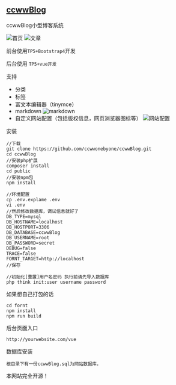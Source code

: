 [ccwwBlog](https://blog.haoijia.com/)
---
ccwwBlog小型博客系统


![首页](https://raw.githubusercontent.com/ccwwonebyone/ccwwBlog/master/public/about/home.png)
![文章](https://raw.githubusercontent.com/ccwwonebyone/ccwwBlog/master/public/about/article.png)

前台使用```TP5+Bootstrap4```开发

后台使用 ```TP5+vue开发```

支持
- 分类
- 标签
- 富文本编辑器（tinymce）
- markdown
![markdown](https://raw.githubusercontent.com/ccwwonebyone/ccwwBlog/master/public/about/markdown.png)
- 自定义网站配置（包括版权信息，网页浏览器图标等）
![网站配置](https://raw.githubusercontent.com/ccwwonebyone/ccwwBlog/master/public/about/company.png)

安装
```
//下载
git clone https://github.com/ccwwonebyone/ccwwBlog.git
cd ccwwBlog
//安装php扩展
composer install
cd public
//安装npm包
npm install

//环境配置
cp .env.explame .env
vi .env
//然后修改数据库，调试信息就好了
DB_TYPE=mysql
DB_HOSTNAME=localhost
DB_HOSTPORT=3306
DB_DATABASE=ccwwBlog
DB_USERNAME=root
DB_PASSWORD=secret
DEBUG=false
TRACE=false
FORNT_TARGET=http://localhost
//保存

//初始化[重置]用户名密码 执行前请先导入数据库
php think init:user username password

```
如果想自己打包的话
```
cd fornt
npm install
npm run build
```
后台页面入口
```
http://yourwebsite.com/vue
```
数据库安装
```
根目录下有一份ccwwBlog.sql为网站数据库。
```
本网站完全开源！